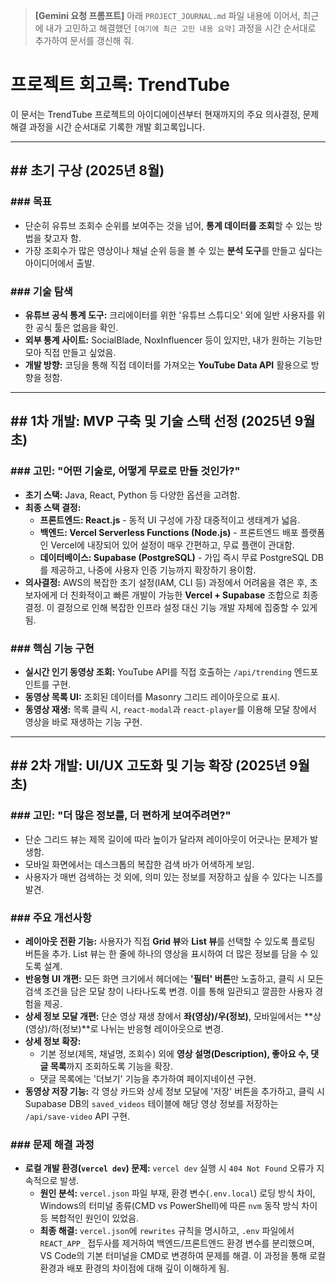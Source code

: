 > **[Gemini 요청 프롬프트]**
> 아래 `PROJECT_JOURNAL.md` 파일 내용에 이어서, 최근에 내가 고민하고 해결했던 `[여기에 최근 고민 내용 요약]` 과정을 시간 순서대로 추가하여 문서를 갱신해 줘.

# 프로젝트 회고록: TrendTube

이 문서는 TrendTube 프로젝트의 아이디에이션부터 현재까지의 주요 의사결정, 문제 해결 과정을 시간 순서대로 기록한 개발 회고록입니다.

---
## ## 초기 구상 (2025년 8월)

### ### 목표
-   단순히 유튜브 조회수 순위를 보여주는 것을 넘어, **통계 데이터를 조회**할 수 있는 방법을 찾고자 함.
-   가장 조회수가 많은 영상이나 채널 순위 등을 볼 수 있는 **분석 도구**를 만들고 싶다는 아이디어에서 출발.

### ### 기술 탐색
-   **유튜브 공식 통계 도구:** 크리에이터를 위한 '유튜브 스튜디오' 외에 일반 사용자를 위한 공식 툴은 없음을 확인.
-   **외부 통계 사이트:** SocialBlade, NoxInfluencer 등이 있지만, 내가 원하는 기능만 모아 직접 만들고 싶었음.
-   **개발 방향:** 코딩을 통해 직접 데이터를 가져오는 **YouTube Data API** 활용으로 방향을 정함.

---
## ## 1차 개발: MVP 구축 및 기술 스택 선정 (2025년 9월 초)

### ### 고민: "어떤 기술로, 어떻게 무료로 만들 것인가?"
-   **초기 스택:** Java, React, Python 등 다양한 옵션을 고려함.
-   **최종 스택 결정:**
    -   **프론트엔드: React.js** - 동적 UI 구성에 가장 대중적이고 생태계가 넓음.
    -   **백엔드: Vercel Serverless Functions (Node.js)** - 프론트엔드 배포 플랫폼인 Vercel에 내장되어 있어 설정이 매우 간편하고, 무료 플랜이 관대함.
    -   **데이터베이스: Supabase (PostgreSQL)** - 가입 즉시 무료 PostgreSQL DB를 제공하고, 나중에 사용자 인증 기능까지 확장하기 용이함.
-   **의사결정:** AWS의 복잡한 초기 설정(IAM, CLI 등) 과정에서 어려움을 겪은 후, 초보자에게 더 친화적이고 빠른 개발이 가능한 **Vercel + Supabase** 조합으로 최종 결정. 이 결정으로 인해 복잡한 인프라 설정 대신 기능 개발 자체에 집중할 수 있게 됨.

### ### 핵심 기능 구현
-   **실시간 인기 동영상 조회:** YouTube API를 직접 호출하는 `/api/trending` 엔드포인트를 구현.
-   **동영상 목록 UI:** 조회된 데이터를 Masonry 그리드 레이아웃으로 표시.
-   **동영상 재생:** 목록 클릭 시, `react-modal`과 `react-player`를 이용해 모달 창에서 영상을 바로 재생하는 기능 구현.

---
## ## 2차 개발: UI/UX 고도화 및 기능 확장 (2025년 9월 초)

### ### 고민: "더 많은 정보를, 더 편하게 보여주려면?"
-   단순 그리드 뷰는 제목 길이에 따라 높이가 달라져 레이아웃이 어긋나는 문제가 발생함.
-   모바일 화면에서는 데스크톱의 복잡한 검색 바가 어색하게 보임.
-   사용자가 매번 검색하는 것 외에, 의미 있는 정보를 저장하고 싶을 수 있다는 니즈를 발견.

### ### 주요 개선사항
-   **레이아웃 전환 기능:** 사용자가 직접 **Grid 뷰**와 **List 뷰**를 선택할 수 있도록 플로팅 버튼을 추가. List 뷰는 한 줄에 하나의 영상을 표시하여 더 많은 정보를 담을 수 있도록 설계.
-   **반응형 UI 개편:** 모든 화면 크기에서 헤더에는 **'필터' 버튼**만 노출하고, 클릭 시 모든 검색 조건을 담은 모달 창이 나타나도록 변경. 이를 통해 일관되고 깔끔한 사용자 경험을 제공.
-   **상세 정보 모달 개편:** 단순 영상 재생 창에서 **좌(영상)/우(정보)**, 모바일에서는 **상(영상)/하(정보)**로 나뉘는 반응형 레이아웃으로 변경.
-   **상세 정보 확장:**
    -   기본 정보(제목, 채널명, 조회수) 외에 **영상 설명(Description), 좋아요 수, 댓글 목록**까지 조회하도록 기능을 확장.
    -   댓글 목록에는 '더보기' 기능을 추가하여 페이지네이션 구현.
-   **동영상 저장 기능:** 각 영상 카드와 상세 정보 모달에 '저장' 버튼을 추가하고, 클릭 시 Supabase DB의 `saved_videos` 테이블에 해당 영상 정보를 저장하는 `/api/save-video` API 구현.

### ### 문제 해결 과정
-   **로컬 개발 환경(`vercel dev`) 문제:** `vercel dev` 실행 시 `404 Not Found` 오류가 지속적으로 발생.
    -   **원인 분석:** `vercel.json` 파일 부재, 환경 변수(`.env.local`) 로딩 방식 차이, Windows의 터미널 종류(CMD vs PowerShell)에 따른 `nvm` 동작 방식 차이 등 복합적인 원인이 있었음.
    -   **최종 해결:** `vercel.json`에 `rewrites` 규칙을 명시하고, `.env` 파일에서 `REACT_APP_` 접두사를 제거하여 백엔드/프론트엔드 환경 변수를 분리했으며, VS Code의 기본 터미널을 CMD로 변경하여 문제를 해결. 이 과정을 통해 로컬 환경과 배포 환경의 차이점에 대해 깊이 이해하게 됨.